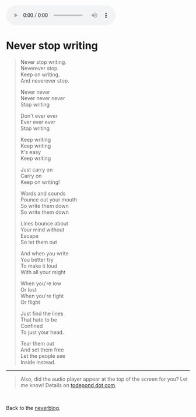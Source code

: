 <audio controls>
  <source src="1.m4a" type="audio/x-m4a">
</audio>

# Never stop writing

> Never stop writing.<br>
> Neverever stop.<br>
> Keep on writing.<br>
> And neverever stop.
>
> Never never<br>
> Never never never<br>
> Stop writing
>
> Don't ever ever<br>
> Ever ever ever<br>
> Stop writing
>
> Keep writing<br>
> Keep writing<br>
> It's easy<br>
> Keep writing
>
> Just carry on<br>
> Carry on<br>
> Keep on writing!
>
> Words and sounds<br>
> Pounce out your mouth<br>
> So write them down<br>
> So write them down
>
> Lines bounce about<br>
> Your mind without<br>
> Escape<br>
> So let them out
>
> And when you write<br>
> You better try<br>
> To make it loud<br>
> With all your might
> 
> When you're low<br>
> Or lost<br>
> When you're fight<br>
> Or flight
>
> Just find the lines<br>
> That hate to be<br>
> Confined<br>
> To just your head.
> 
> Tear them out<br>
> And set them free<br>
> Let the people see<br>
> Inside instead.

<hr>

> Also, did the audio player appear at the top of the screen for you? Let me know! Details on [todepond dot com](/). 

<br>

Back to the [neverblog](/wikiblogarden).
